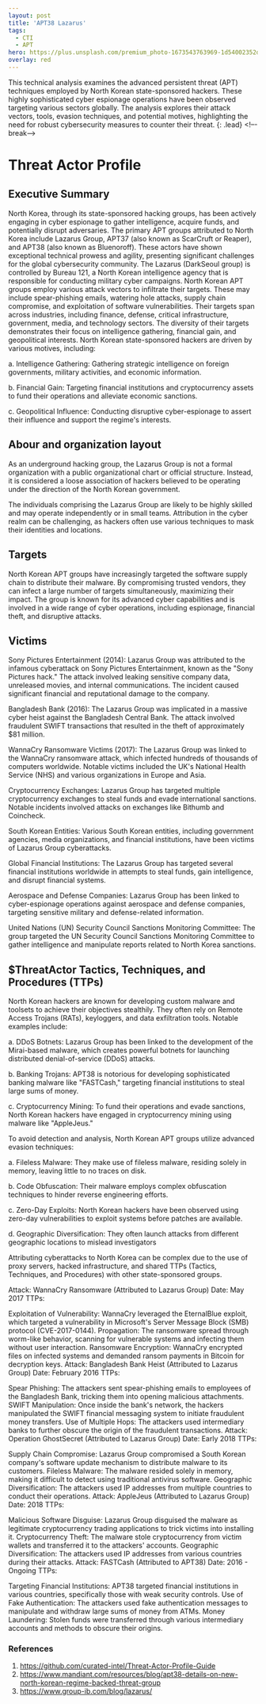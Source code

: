 ```yaml
---
layout: post
title: 'APT38 Lazarus'
tags:
  - CTI
  - APT
hero: https://plus.unsplash.com/premium_photo-1673543763969-1d54002352d0?ixlib=rb-4.0.3&ixid=M3wxMjA3fDB8MHxwaG90by1wYWdlfHx8fGVufDB8fHx8fA%3D%3D&auto=format&fit=crop&w=1470&q=80
overlay: red
---
```


This technical analysis examines the advanced persistent threat (APT) techniques employed by North Korean state-sponsored hackers. These highly sophisticated cyber espionage operations have been observed targeting various sectors globally. The analysis explores their attack vectors, tools, evasion techniques, and potential motives, highlighting the need for robust cybersecurity measures to counter their threat. {: .lead} <!–-break-–>

# Threat Actor Profile

## Executive Summary
North Korea, through its state-sponsored hacking groups, has been actively engaging in cyber espionage to gather intelligence, acquire funds, and potentially disrupt adversaries. The primary APT groups attributed to North Korea include Lazarus Group, APT37 (also known as ScarCruft or Reaper), and APT38 (also known as Bluenoroff). These actors have shown exceptional technical prowess and agility, presenting significant challenges for the global cybersecurity community.
The Lazarus (DarkSeoul group) is controlled by Bureau 121, a North Korean intelligence agency that is responsible for conducting military cyber campaigns.
North Korean APT groups employ various attack vectors to infiltrate their targets. These may include spear-phishing emails, watering hole attacks, supply chain compromise, and exploitation of software vulnerabilities. Their targets span across industries, including finance, defense, critical infrastructure, government, media, and technology sectors. The diversity of their targets demonstrates their focus on intelligence gathering, financial gain, and geopolitical interests.
North Korean state-sponsored hackers are driven by various motives, including:

a. Intelligence Gathering: Gathering strategic intelligence on foreign governments, military activities, and economic information.

b. Financial Gain: Targeting financial institutions and cryptocurrency assets to fund their operations and alleviate economic sanctions.

c. Geopolitical Influence: Conducting disruptive cyber-espionage to assert their influence and support the regime's interests.

## Abour and organization layout
As an underground hacking group, the Lazarus Group is not a formal organization with a public organizational chart or official structure. Instead, it is considered a loose association of hackers believed to be operating under the direction of the North Korean government.

The individuals comprising the Lazarus Group are likely to be highly skilled and may operate independently or in small teams. Attribution in the cyber realm can be challenging, as hackers often use various techniques to mask their identities and locations.

## Targets

North Korean APT groups have increasingly targeted the software supply chain to distribute their malware. By compromising trusted vendors, they can infect a large number of targets simultaneously, maximizing their impact.
The group is known for its advanced cyber capabilities and is involved in a wide range of cyber operations, including espionage, financial theft, and disruptive attacks.

## Victims

Sony Pictures Entertainment (2014):
Lazarus Group was attributed to the infamous cyberattack on Sony Pictures Entertainment, known as the "Sony Pictures hack." The attack involved leaking sensitive company data, unreleased movies, and internal communications. The incident caused significant financial and reputational damage to the company.

Bangladesh Bank (2016):
The Lazarus Group was implicated in a massive cyber heist against the Bangladesh Central Bank. The attack involved fraudulent SWIFT transactions that resulted in the theft of approximately $81 million.

WannaCry Ransomware Victims (2017):
The Lazarus Group was linked to the WannaCry ransomware attack, which infected hundreds of thousands of computers worldwide. Notable victims included the UK's National Health Service (NHS) and various organizations in Europe and Asia.

Cryptocurrency Exchanges:
Lazarus Group has targeted multiple cryptocurrency exchanges to steal funds and evade international sanctions. Notable incidents involved attacks on exchanges like Bithumb and Coincheck.

South Korean Entities:
Various South Korean entities, including government agencies, media organizations, and financial institutions, have been victims of Lazarus Group cyberattacks.

Global Financial Institutions:
The Lazarus Group has targeted several financial institutions worldwide in attempts to steal funds, gain intelligence, and disrupt financial systems.

Aerospace and Defense Companies:
Lazarus Group has been linked to cyber-espionage operations against aerospace and defense companies, targeting sensitive military and defense-related information.

United Nations (UN) Security Council Sanctions Monitoring Committee:
The group targeted the UN Security Council Sanctions Monitoring Committee to gather intelligence and manipulate reports related to North Korea sanctions.

## $ThreatActor Tactics, Techniques, and Procedures (TTPs)
North Korean hackers are known for developing custom malware and toolsets to achieve their objectives stealthily. They often rely on Remote Access Trojans (RATs), keyloggers, and data exfiltration tools. Notable examples include:

a. DDoS Botnets: Lazarus Group has been linked to the development of the Mirai-based malware, which creates powerful botnets for launching distributed denial-of-service (DDoS) attacks.

b. Banking Trojans: APT38 is notorious for developing sophisticated banking malware like "FASTCash," targeting financial institutions to steal large sums of money.

c. Cryptocurrency Mining: To fund their operations and evade sanctions, North Korean hackers have engaged in cryptocurrency mining using malware like "AppleJeus."

To avoid detection and analysis, North Korean APT groups utilize advanced evasion techniques:

a. Fileless Malware: They make use of fileless malware, residing solely in memory, leaving little to no traces on disk.

b. Code Obfuscation: Their malware employs complex obfuscation techniques to hinder reverse engineering efforts.

c. Zero-Day Exploits: North Korean hackers have been observed using zero-day vulnerabilities to exploit systems before patches are available.

d. Geographic Diversification: They often launch attacks from different geographic locations to mislead investigators

Attributing cyberattacks to North Korea can be complex due to the use of proxy servers, hacked infrastructure, and shared TTPs (Tactics, Techniques, and Procedures) with other state-sponsored groups. 

Attack: WannaCry Ransomware (Attributed to Lazarus Group)
Date: May 2017
TTPs:

Exploitation of Vulnerability: WannaCry leveraged the EternalBlue exploit, which targeted a vulnerability in Microsoft's Server Message Block (SMB) protocol (CVE-2017-0144).
Propagation: The ransomware spread through worm-like behavior, scanning for vulnerable systems and infecting them without user interaction.
Ransomware Encryption: WannaCry encrypted files on infected systems and demanded ransom payments in Bitcoin for decryption keys.
Attack: Bangladesh Bank Heist (Attributed to Lazarus Group)
Date: February 2016
TTPs:

Spear Phishing: The attackers sent spear-phishing emails to employees of the Bangladesh Bank, tricking them into opening malicious attachments.
SWIFT Manipulation: Once inside the bank's network, the hackers manipulated the SWIFT financial messaging system to initiate fraudulent money transfers.
Use of Multiple Hops: The attackers used intermediary banks to further obscure the origin of the fraudulent transactions.
Attack: Operation GhostSecret (Attributed to Lazarus Group)
Date: Early 2018
TTPs:

Supply Chain Compromise: Lazarus Group compromised a South Korean company's software update mechanism to distribute malware to its customers.
Fileless Malware: The malware resided solely in memory, making it difficult to detect using traditional antivirus software.
Geographic Diversification: The attackers used IP addresses from multiple countries to conduct their operations.
Attack: AppleJeus (Attributed to Lazarus Group)
Date: 2018
TTPs:

Malicious Software Disguise: Lazarus Group disguised the malware as legitimate cryptocurrency trading applications to trick victims into installing it.
Cryptocurrency Theft: The malware stole cryptocurrency from victim wallets and transferred it to the attackers' accounts.
Geographic Diversification: The attackers used IP addresses from various countries during their attacks.
Attack: FASTCash (Attributed to APT38)
Date: 2016 - Ongoing
TTPs:

Targeting Financial Institutions: APT38 targeted financial institutions in various countries, specifically those with weak security controls.
Use of Fake Authentication: The attackers used fake authentication messages to manipulate and withdraw large sums of money from ATMs.
Money Laundering: Stolen funds were transferred through various intermediary accounts and methods to obscure their origins.

### References
1. https://github.com/curated-intel/Threat-Actor-Profile-Guide
2. https://www.mandiant.com/resources/blog/apt38-details-on-new-north-korean-regime-backed-threat-group
3. https://www.group-ib.com/blog/lazarus/ 
